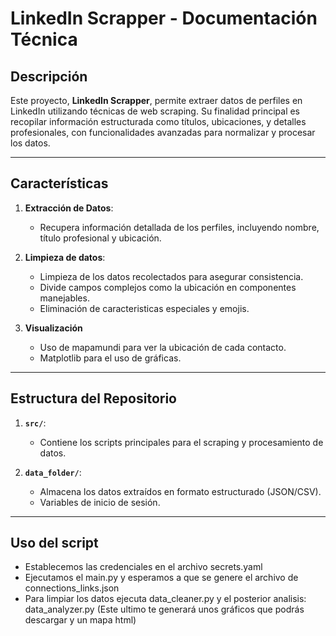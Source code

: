 # LinkedIn Scrapper - Documentación Técnica

## Descripción
Este proyecto, **LinkedIn Scrapper**, permite extraer datos de perfiles en LinkedIn utilizando técnicas de web scraping. Su finalidad principal es recopilar información estructurada como títulos, ubicaciones, y detalles profesionales, con funcionalidades avanzadas para normalizar y procesar los datos.

---

## Características
1. **Extracción de Datos**: 
   - Recupera información detallada de los perfiles, incluyendo nombre, título profesional y ubicación.

2. **Limpieza de datos**:
   - Limpieza de los datos recolectados para asegurar consistencia.
   - Divide campos complejos como la ubicación en componentes manejables.
   - Eliminación de caracteristicas especiales y emojis.

3. **Visualización**
   - Uso de mapamundi para ver la ubicación de cada contacto.
   - Matplotlib para el uso de gráficas.

---

## Estructura del Repositorio
1. **`src/`**:
   - Contiene los scripts principales para el scraping y procesamiento de datos.
   
2. **`data_folder/`**:
   - Almacena los datos extraídos en formato estructurado (JSON/CSV).
   - Variables de inicio de sesión.

---

## Uso del script

   - Establecemos las credenciales en el archivo secrets.yaml
   - Ejecutamos el main.py y esperamos a que se genere el archivo de connections_links.json
   - Para limpiar los datos ejecuta data_cleaner.py y el posterior analisis: data_analyzer.py (Este ultimo te generará unos gráficos que podrás descargar y un mapa html)